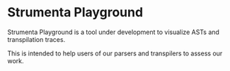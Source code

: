 # Strumenta Playground

Strumenta Playground is a tool under development to visualize ASTs and transpilation traces.

This is intended to help users of our parsers and transpilers to assess our work.

